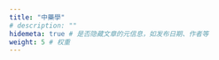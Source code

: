```yaml
---
title: "中藥學"
# description: ""
hidemeta: true # 是否隐藏文章的元信息，如发布日期、作者等
weight: 5 # 权重
---
```




<!-- more -->

